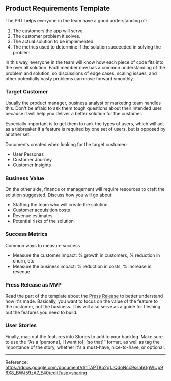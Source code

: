 ## Product Requirements Template

The PRT helps everyone in the team have a good understanding of:

1. The customers the app will serve.
2. The customer problem it solves.
3. The actual solution to be implemented.
4. The metrics used to determine if the solution succeeded in solving the problem.

In this way, everyone in the team will know how each piece of code fits into the over all solution. Each member now has a common understanding of the problem and solution, so discussions of edge cases, scaling issues, and other potentially nasty problems can move forward smoothly.

### Target Customer

Usually the product manager, business analyst or marketing team handles this. Don't be afraid to ask them tough questions about their intended user because it will help you deliver a better solution for the customer.

Especially important is to get them to rank the types of users, which will act as a tiebreaker if a feature is required by one set of users, but is opposed by another set.

Documents created when looking for the target customer:
* User Personas  
* Customer Journey  
* Customer Insights  

### Business Value

On the other side, finance or management will require resources to craft the solution suggested. Discuss how you will go about:

* Staffing the team who will create the solution  
* Customer acquisition costs  
* Revenue estimates  
* Potential risks of the solution  

### Success Metrics

Common ways to measure success

* Measure the customer impact: % growth in customers, % reduction in churn, etc  
* Measure the business impact: % reduction in costs, % increase in revenue  


### Press Release as MVP

Read the part of the template about the [Press Release](https://docs.google.com/document/d/1TAPT8b2g1JQdoNcc9ssahGgWUp96X8_BWJ59zA7_E40/edit#heading=h.vyo3sbssdj44) to better understand how it's made. Basically, you want to focus on the value of the feature to the customer, not the business. This will also serve as a guide for fleshing out the features you need to build.

### User Stories 

Finally, map out the features into Stories to add to your backlog. Make sure to use the “As a [persona], I [want to], [so that]” format, as well as tag the importance of the story, whether it's a must-have, nice-to-have, or optional.

----
Reference: https://docs.google.com/document/d/1TAPT8b2g1JQdoNcc9ssahGgWUp96X8_BWJ59zA7_E40/edit?usp=sharing